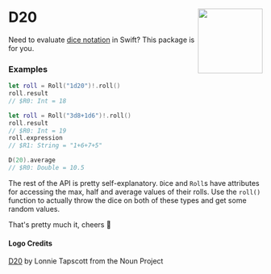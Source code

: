 <h1>D20
<img src="https://user-images.githubusercontent.com/2625584/64739158-95fb6c00-d4f1-11e9-886d-e43e9d4d21a0.png" align="right" width="128" />
</h1>

Need to evaluate [dice notation](https://en.wikipedia.org/wiki/Dice_notation) in Swift? This package is for you.



### Examples

```swift
let roll = Roll("1d20")!.roll()
roll.result
// $R0: Int = 18

let roll = Roll("3d8+1d6")!.roll()
roll.result
// $R0: Int = 19
roll.expression
// $R1: String = "1+6+7+5"

D(20).average
// $R0: Double = 10.5
```

The rest of the API is pretty self-explanatory. `D`ice and `Roll`s have attributes for accessing the max, half and average values of their rolls. Use the `roll()` function to actually throw the dice on both of these types and get some random values. 

That's pretty much it, cheers 🍻



#### Logo Credits

[D20](https://thenounproject.com/search/?q=d20&i=2453700) by Lonnie Tapscott from the Noun Project

